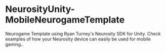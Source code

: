 # NeurosityUnity-MobileNeurogameTemplate
Neurogame Template using Ryan Turney's Neurosity SDK for Unity. Check examples of how your Neurosity device can easily be used for mobile gaming..
